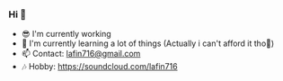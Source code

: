 ### Hi 👋

- 😎 I'm currently working
- 🤔 I'm currently learning a lot of things (Actually i can't afford it tho🤣)
- 📫 Contact: lafin716@gmail.com
- 🎶 Hobby: https://soundcloud.com/lafin716
